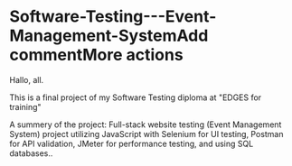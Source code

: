 # Software-Testing---Event-Management-SystemAdd commentMore actions


Hallo, all.

This is a final project of my Software Testing diploma at "EDGES for training"

A summery of the project: Full-stack website testing (Event Management System) project utilizing JavaScript with Selenium for UI testing, Postman for API validation, JMeter for performance testing, and using SQL databases..
